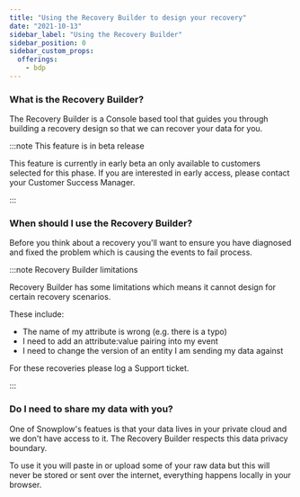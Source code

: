 ```yaml
---
title: "Using the Recovery Builder to design your recovery"
date: "2021-10-13"
sidebar_label: "Using the Recovery Builder"
sidebar_position: 0
sidebar_custom_props:
  offerings:
    - bdp
---
```


### What is the Recovery Builder?

The Recovery Builder is a Console based tool that guides you through building a recovery design so that we can recover your data for you.

:::note This feature is in beta release

This feature is currently in early beta an only available to customers selected for this phase. If you are interested in early access, please contact your Customer Success Manager.

:::

### When should I use the Recovery Builder?

Before you think about a recovery you'll want to ensure you have diagnosed and fixed the problem which is causing the events to fail process.

:::note Recovery Builder limitations

Recovery Builder has some limitations which means it cannot design for certain recovery scenarios.

These include:

- The name of my attribute is wrong (e.g. there is a typo)
- I need to add an attribute:value pairing into my event
- I need to change the version of an entity I am sending my data against

For these recoveries please log a Support ticket.

:::

### Do I need to share my data with you?

One of Snowplow's featues is that your data lives in your private cloud and we don't have access to it. The Recovery Builder respects this data privacy boundary.

To use it you will paste in or upload some of your raw data but this will never be stored or sent over the internet, everything happens locally in your browser.
